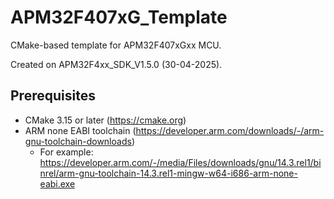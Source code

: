 # APM32F407xG_Template

CMake-based template for APM32F407xGxx MCU.

Created on APM32F4xx_SDK_V1.5.0 (30-04-2025).

## Prerequisites

* CMake 3.15 or later (https://cmake.org)
* ARM none EABI toolchain (https://developer.arm.com/downloads/-/arm-gnu-toolchain-downloads)
    * For example: https://developer.arm.com/-/media/Files/downloads/gnu/14.3.rel1/binrel/arm-gnu-toolchain-14.3.rel1-mingw-w64-i686-arm-none-eabi.exe

